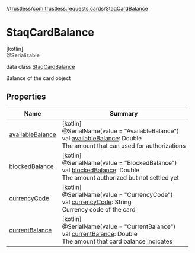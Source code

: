 //[trustless](../../../index.md)/[com.trustless.requests.cards](../index.md)/[StaqCardBalance](index.md)

# StaqCardBalance

[kotlin]\
@Serializable

data class [StaqCardBalance](index.md)

Balance of the card object

## Properties

| Name | Summary |
|---|---|
| [availableBalance](available-balance.md) | [kotlin]<br>@SerialName(value = &quot;AvailableBalance&quot;)<br>val [availableBalance](available-balance.md): Double<br>The amount that can used for authorizations |
| [blockedBalance](blocked-balance.md) | [kotlin]<br>@SerialName(value = &quot;BlockedBalance&quot;)<br>val [blockedBalance](blocked-balance.md): Double<br>The amount authorized but not settled yet |
| [currencyCode](currency-code.md) | [kotlin]<br>@SerialName(value = &quot;CurrencyCode&quot;)<br>val [currencyCode](currency-code.md): String<br>Currency code of the card |
| [currentBalance](current-balance.md) | [kotlin]<br>@SerialName(value = &quot;CurrentBalance&quot;)<br>val [currentBalance](current-balance.md): Double<br>The amount that card balance indicates |
